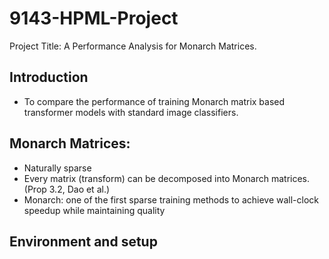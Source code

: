 # 9143-HPML-Project 

Project Title: A Performance Analysis for Monarch Matrices.

## Introduction 

- To compare the performance of training Monarch matrix based transformer models with standard image classifiers.

## Monarch Matrices: 

- Naturally sparse
- Every matrix (transform) can be decomposed into Monarch matrices. (Prop 3.2, Dao et al.)
- Monarch: one of the first sparse training methods to achieve wall-clock speedup while
maintaining quality



## Environment and setup 
